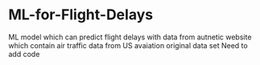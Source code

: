 # ML-for-Flight-Delays
ML model which can predict flight delays with data from autnetic website which contain air traffic data from US avaiation original data set
Need to add code 
